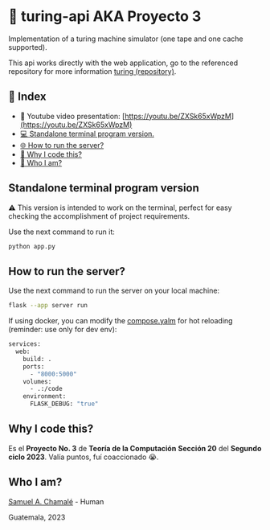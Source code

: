 # 🚀 turing-api AKA Proyecto 3

Implementation of a turing machine simulator (one tape and one cache supported).

This api works directly with the web application, go to the referenced repository for more information [turing (repository)](https://github.com/chamale-rac/turing).

## 📑 Index

- 🎥 Youtube video presentation: [https://youtu.be/ZXSk65xWpzM](https://youtu.be/ZXSk65xWpzM)
- [💻 Standalone terminal program version.](#standalone-terminal-program-version)
- [🌐 How to run the server?](#how-to-run-the-server)
- [🤔 Why I code this?](#why-i-code-this)
- [🧐 Who I am?](#who-i-am)

## Standalone terminal program version

⚠️ This version is intended to work on the terminal,  perfect for easy checking the accomplishment of project requirements.

Use the next command to run it:

```bash
python app.py
```

## How to run the server?

Use the next command to run the server on your local machine:

```bash
flask --app server run
```

If using docker, you can modify the [compose.yalm](./compose.yaml) for hot reloading (reminder: use only for dev env):

```bash
services:
  web:
    build: .
    ports:
      - "8000:5000"
    volumes:
      - .:/code
    environment:
      FLASK_DEBUG: "true"
```

## Why I code this?

Es el **Proyecto No. 3** de **Teoría de la Computación** **Sección 20** del **Segundo ciclo 2023**. Valía puntos, fuí coaccionado 😭.

## Who I am?

[Samuel A. Chamalé](https://github.com/chamale-rac) - Human

Guatemala, 2023
